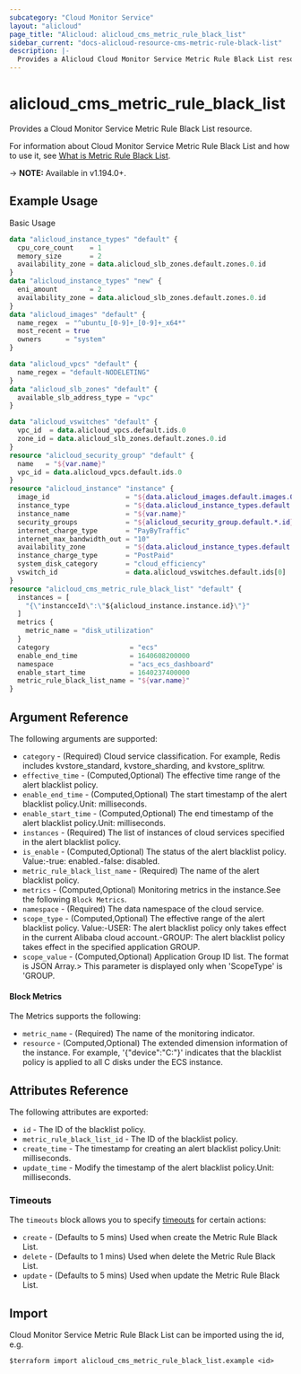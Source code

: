 ```yaml
---
subcategory: "Cloud Monitor Service"
layout: "alicloud"
page_title: "Alicloud: alicloud_cms_metric_rule_black_list"
sidebar_current: "docs-alicloud-resource-cms-metric-rule-black-list"
description: |-
  Provides a Alicloud Cloud Monitor Service Metric Rule Black List resource.
---
```


# alicloud_cms_metric_rule_black_list

Provides a Cloud Monitor Service Metric Rule Black List resource.

For information about Cloud Monitor Service Metric Rule Black List and how to use it, see [What is Metric Rule Black List](https://www.alibabacloud.com/help/en/cloudmonitor/latest/describemetricruleblacklist).

-> **NOTE:** Available in v1.194.0+.

## Example Usage

Basic Usage

```terraform
data "alicloud_instance_types" "default" {
  cpu_core_count    = 1
  memory_size       = 2
  availability_zone = data.alicloud_slb_zones.default.zones.0.id
}
data "alicloud_instance_types" "new" {
  eni_amount        = 2
  availability_zone = data.alicloud_slb_zones.default.zones.0.id
}
data "alicloud_images" "default" {
  name_regex  = "^ubuntu_[0-9]+_[0-9]+_x64*"
  most_recent = true
  owners      = "system"
}

data "alicloud_vpcs" "default" {
  name_regex = "default-NODELETING"
}
data "alicloud_slb_zones" "default" {
  available_slb_address_type = "vpc"
}

data "alicloud_vswitches" "default" {
  vpc_id  = data.alicloud_vpcs.default.ids.0
  zone_id = data.alicloud_slb_zones.default.zones.0.id
}
resource "alicloud_security_group" "default" {
  name   = "${var.name}"
  vpc_id = data.alicloud_vpcs.default.ids.0
}
resource "alicloud_instance" "instance" {
  image_id                   = "${data.alicloud_images.default.images.0.id}"
  instance_type              = "${data.alicloud_instance_types.default.instance_types.0.id}"
  instance_name              = "${var.name}"
  security_groups            = "${alicloud_security_group.default.*.id}"
  internet_charge_type       = "PayByTraffic"
  internet_max_bandwidth_out = "10"
  availability_zone          = "${data.alicloud_instance_types.default.instance_types.0.availability_zones.0}"
  instance_charge_type       = "PostPaid"
  system_disk_category       = "cloud_efficiency"
  vswitch_id                 = data.alicloud_vswitches.default.ids[0]
}
resource "alicloud_cms_metric_rule_black_list" "default" {
  instances = [
    "{\"instancceId\":\"${alicloud_instance.instance.id}\"}"
  ]
  metrics {
    metric_name = "disk_utilization"
  }
  category                    = "ecs"
  enable_end_time             = 1640608200000
  namespace                   = "acs_ecs_dashboard"
  enable_start_time           = 1640237400000
  metric_rule_black_list_name = "${var.name}"
}
```

## Argument Reference

The following arguments are supported:
* `category` - (Required) Cloud service classification. For example, Redis includes kvstore_standard, kvstore_sharding, and kvstore_splitrw.
* `effective_time` - (Computed,Optional) The effective time range of the alert blacklist policy.
* `enable_end_time` - (Computed,Optional) The start timestamp of the alert blacklist policy.Unit: milliseconds.
* `enable_start_time` - (Computed,Optional) The end timestamp of the alert blacklist policy.Unit: milliseconds.
* `instances` - (Required) The list of instances of cloud services specified in the alert blacklist policy.
* `is_enable` - (Computed,Optional) The status of the alert blacklist policy. Value:-true: enabled.-false: disabled.
* `metric_rule_black_list_name` - (Required) The name of the alert blacklist policy.
* `metrics` - (Computed,Optional) Monitoring metrics in the instance.See the following `Block Metrics`.
* `namespace` - (Required) The data namespace of the cloud service.
* `scope_type` - (Computed,Optional) The effective range of the alert blacklist policy. Value:-USER: The alert blacklist policy only takes effect in the current Alibaba cloud account.-GROUP: The alert blacklist policy takes effect in the specified application GROUP.
* `scope_value` - (Computed,Optional) Application Group ID list. The format is JSON Array.> This parameter is displayed only when 'ScopeType' is 'GROUP.

#### Block Metrics

The Metrics supports the following:
* `metric_name` - (Required) The name of the monitoring indicator.
* `resource` - (Computed,Optional) The extended dimension information of the instance. For example, '{"device":"C:"}' indicates that the blacklist policy is applied to all C disks under the ECS instance.



## Attributes Reference

The following attributes are exported:

* `id` - The ID of the blacklist policy.
* `metric_rule_black_list_id` - The ID of the blacklist policy.
* `create_time` - The timestamp for creating an alert blacklist policy.Unit: milliseconds.
* `update_time` - Modify the timestamp of the alert blacklist policy.Unit: milliseconds.

### Timeouts

The `timeouts` block allows you to specify [timeouts](https://www.terraform.io/docs/configuration-0-11/resources.html#timeouts) for certain actions:
* `create` - (Defaults to 5 mins) Used when create the Metric Rule Black List.
* `delete` - (Defaults to 1 mins) Used when delete the Metric Rule Black List.
* `update` - (Defaults to 5 mins) Used when update the Metric Rule Black List.

## Import

Cloud Monitor Service Metric Rule Black List can be imported using the id, e.g.

```shell
$terraform import alicloud_cms_metric_rule_black_list.example <id>
```